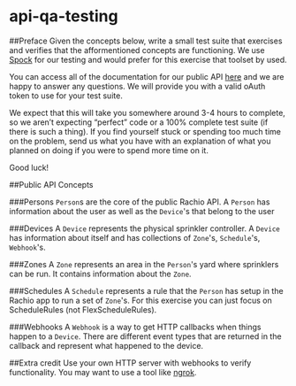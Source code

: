 # api-qa-testing

##Preface
Given the concepts below, write a small test suite that exercises and verifies that the afformentioned concepts are functioning. We use [Spock](http://spockframework.github.io/spock/docs/1.0/index.html) for our testing and would prefer for this exercise that toolset by used.

You can access all of the documentation for our public API [here](https://rachio.readme.io/) and we are happy to answer any questions. We will provide you with a valid oAuth token to use for your test suite. 

We expect that this will take you somewhere around 3-4 hours to complete, so we aren’t expecting “perfect” code or a 100% complete test suite (if there is such a thing). If you find yourself stuck or spending too much time on the problem, send us what you have with an explanation of what you planned on doing if you were to spend more time on it.

Good luck!

##Public API Concepts

###Persons
`Person`s are the core of the public Rachio API. A `Person` has information about the user as well as the `Device`'s that belong to the user

###Devices
A `Device` represents the physical sprinkler controller. A `Device` has information about itself and has collections of `Zone`'s, `Schedule`'s, `Webhook`'s. 

###Zones
A `Zone` represents an area in the `Person`'s yard where sprinklers can be run. It contains information about the `Zone`.

###Schedules
A `Schedule` represents a rule that the `Person` has setup in the Rachio app to run a set of `Zone`'s. For this exercise you can just focus on ScheduleRules (not FlexScheduleRules).

###Webhooks
A `Webhook` is a way to get HTTP callbacks when things happen to a `Device`. There are different event types that are returned in the callback and represent what happened to the device.

##Extra credit
Use your own HTTP server with webhooks to verify functionality. You may want to use a tool like [ngrok](https://ngrok.m/).
